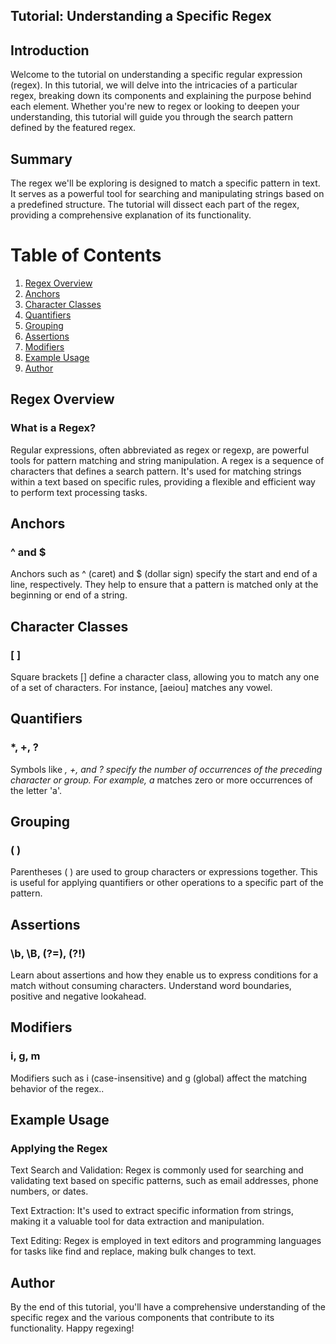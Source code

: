 ## Tutorial: Understanding a Specific Regex

## Introduction

Welcome to the tutorial on understanding a specific regular expression (regex). In this tutorial, we will delve into the intricacies of a particular regex, breaking down its components and explaining the purpose behind each element. Whether you're new to regex or looking to deepen your understanding, this tutorial will guide you through the search pattern defined by the featured regex.

## Summary

The regex we'll be exploring is designed to match a specific pattern in text. It serves as a powerful tool for searching and manipulating strings based on a predefined structure. The tutorial will dissect each part of the regex, providing a comprehensive explanation of its functionality.

# Table of Contents

1. [Regex Overview](#regex-overview)
2. [Anchors](#anchors)
3. [Character Classes](#character-classes)
4. [Quantifiers](#quantifiers)
5. [Grouping](#grouping)
6. [Assertions](#assertions)
7. [Modifiers](#modifiers)
8. [Example Usage](#example-usage)
9. [Author](#author)


## Regex Overview
### What is a Regex?

Regular expressions, often abbreviated as regex or regexp, are powerful tools for pattern matching and string manipulation. A regex is a sequence of characters that defines a search pattern. It's used for matching strings within a text based on specific rules, providing a flexible and efficient way to perform text processing tasks.

## Anchors
### ^ and $

Anchors such as ^ (caret) and $ (dollar sign) specify the start and end of a line, respectively. They help to ensure that a pattern is matched only at the beginning or end of a string.

## Character Classes
### [ ]

Square brackets [] define a character class, allowing you to match any one of a set of characters. For instance, [aeiou] matches any vowel.

## Quantifiers
### *, +, ?

Symbols like *, +, and ? specify the number of occurrences of the preceding character or group. For example, a* matches zero or more occurrences of the letter 'a'.

## Grouping
### ( )

Parentheses ( ) are used to group characters or expressions together. This is useful for applying quantifiers or other operations to a specific part of the pattern.

## Assertions
### \b, \B, (?=), (?!)

Learn about assertions and how they enable us to express conditions for a match without consuming characters. Understand word boundaries, positive and negative lookahead.

## Modifiers
### i, g, m

 Modifiers such as i (case-insensitive) and g (global) affect the matching behavior of the regex..

## Example Usage
### Applying the Regex

Text Search and Validation: Regex is commonly used for searching and validating text based on specific patterns, such as email addresses, phone numbers, or dates.

Text Extraction: It's used to extract specific information from strings, making it a valuable tool for data extraction and manipulation.

Text Editing: Regex is employed in text editors and programming languages for tasks like find and replace, making bulk changes to text.

## Author



By the end of this tutorial, you'll have a comprehensive understanding of the specific regex and the various components that contribute to its functionality. Happy regexing!